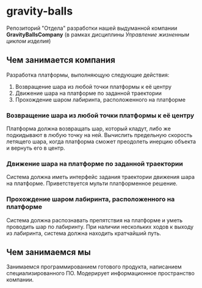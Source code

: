 # gravity-balls
Репозиторий "Отдела" разработки нашей выдуманной компании **GravityBallsCompany** (в рамках дисциплины *Управление жизненным циклом изделия*)
## Чем занимается компания
Разработка платформы, выполняющую следующие действия:
1. Возвращение шара из любой точки платформы к её центру
2. Движение шара на платформе по заданной траектории
3. Прохождение шаром лабиринта, расположенного на платформе

### Возвращение шара из любой точки платформы к её центру
Платформа должна возвращать шар, который кладут, либо же подкидывают в любую точку на ней. 
Вычислить предельную скорость летящего шара, когда платформа сможет преодолеть инерцию объекта и вернуть его в центр.
### Движение шара на платформе по заданной траектории
Система должна иметь интерфейс задания траектории движения шара
на платформе. Приветствуется мульти платформенное решение.
### Прохождение шаром лабиринта, расположенного на платформе
Система должна распознавать препятствия на платформе и уметь
проводить шар по лабиринту. При наличии нескольких ходов к выходу из
лабиринта, система должна находить кратчайший путь.
## Чем занимаемся мы
Занимаемся программированием готового продукта,
написанием специализированного ПО. Модерирует
информационное пространство компании.

